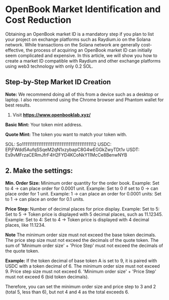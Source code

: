 <h1>OpenBook Market Identification and Cost Reduction</h1>
Obtaining an OpenBook market ID is a mandatory step if you plan to list your project on exchange platforms such as Raydium.io on the Solana network.
While transactions on the Solana network are generally cost-effective, the process of acquiring an OpenBook market ID can initially seem complicated and expensive. In this article, we will show you how to create a market ID compatible with Raydium and other exchange platforms using web3 technology with only 0.2 SOL.
<h2>Step-by-Step Market ID Creation</h2>
<strong>Note:</strong> We recommend doing all of this from a device such as a desktop or laptop. I also recommend using the Chrome browser and Phantom wallet for best results.

1. Visit <a href="https://www.openbooklab.xyz/"><strong>https://www.openbooklab.xyz/</strong></a>

<strong>Basic Mint:</strong> Your token mint address.

<strong>Quote Mint:</strong> The token you want to match your token with.

SOL: So11111111111111111111111111111111111111112
USDC: EPjFWdd5AufqSSqeM2qN1xzybapC8G4wEGGkZwyTDt1v
USDT: Es9vMFrzaCERmJfrF4H2FYD4KCoNkY11McCe8BenwNYB
<h2>2. Make the settings:</h2>
<strong>Min. Order Size:</strong> Minimum order quantity for the order book.
Example: Set to 4 -&gt; can place order for 0.0001 unit.
Example: Set to 0 if set to 0 -&gt; can place order for 1 unit.
Example: 1 -&gt; can place an order for 0.0001 units: Set to 1 -&gt; can place an order for 0.1 units.

<strong>Price Step:</strong> Number of decimal places for price display.
Example: Set to 5: Set to 5 -&gt; Token price is displayed with 5 decimal places, such as 11.12345.
Example: Set to 4: Set to 4 -&gt; Token price is displayed with 4 decimal places, like 11.1234.

<strong>Note</strong>
The minimum order size must not exceed the base token decimals.
The price step size must not exceed the decimals of the quote token.
The sum of 'Minimum order size' + 'Price Step' must not exceed the decimals of the quote token.

<strong>Example:</strong>
If the token decimal of base token A is set to 9, it is paired with USDC with a token decimal of 6.
The minimum order size must not exceed 9.
Price step size must not exceed 6.
'Minimum order size' + 'Price Step' must not exceed 6 (bid token decimals).

Therefore, you can set the minimum order size and price step to 3 and 2 (total 5, less than 6), but not 4 and 4 as the total exceeds 6.
